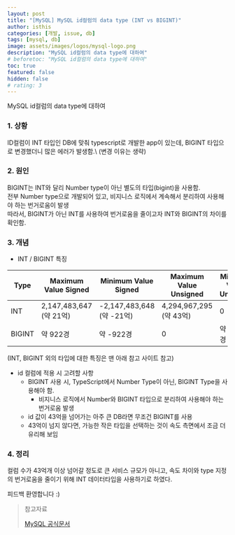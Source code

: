 ```yaml
---
layout: post
title: "[MySQL] MySQL id컬럼의 data type (INT vs BIGINT)"
author: isthis
categories: [개발, issue, db]
tags: [mysql, db]
image: assets/images/logos/mysql-logo.png
description: "MySQL id컬럼의 data type에 대하여"
# beforetoc: "MySQL id컬럼의 data type에 대하여"
toc: true
featured: false
hidden: false
# rating: 3
---
```


MySQL id컬럼의 data type에 대하여

### 1. 상황

<span class ='spoiler'>
ID컬럼이 INT 타입인 DB에 맞춰 typescript로 개발한 app이 있는데, BIGINT 타입으로 변경했더니 많은 에러가 발생함.\
(변경 이유는 생략)
</span>

### 2. 원인

BIGINT는 INT와 달리 Number type이 아닌 별도의 타입(bigint)을 사용함.\
전부 Number type으로 개발되어 있고, 비지니스 로직에서 계속해서 분리하여 사용해야 하는 번거로움이 발생\
따라서, BIGINT가 아닌 INT를 사용하여 번거로움을 줄이고자 INT와 BIGINT의 차이를 확인함.

### 3. 개념

- INT / BIGINT 특징

| Type   | Maximum Value Signed    | Minimum Value Signed      | Maximum Value Unsigned  | Minimum Value Unsigned | Storage(Bytes) |
| ------ | ----------------------- | ------------------------- | ----------------------- | ---------------------- | -------------- |
| INT    | 2,147,483,647 (약 21억) | -2,147,483,648 (약 -21억) | 4,294,967,295 (약 43억) | 0                      | 4              |
| BIGINT | 약 922경                | 약 -922경                 | 0                       | 약 1,844경             | 8              |

(INT, BIGINT 외의 타입에 대한 특징은 맨 아래 참고 사이트 참고)

- id 컬럼에 적용 시 고려할 사항
  - BIGINT 사용 시, TypeScript에서 Number Type이 아닌, BIGINT Type을 사용해야 함.
    - 비지니스 로직에서 Number와 BIGINT 타입으로 분리하여 사용해야 하는 번거로움 발생
  - id 값이 43억을 넘어가는 아주 큰 DB라면 무조건 BIGINT를 사용
  - 43억이 넘지 않다면, 가능한 작은 타입을 선택하는 것이 속도 측면에서 조금 더 유리해 보임

### 4. 정리

컬럼 수가 43억개 이상 넘어갈 정도로 큰 서비스 규모가 아니고, 속도 차이와 type 지정의 번거로움을 줄이기 위해 INT 데이터타입을 사용하기로 하였다.

피드백 환영합니다 :)

> 참고자료
>
> [MySQL 공식문서](https://dev.mysql.com/doc/refman/8.0/en/integer-types.html)
